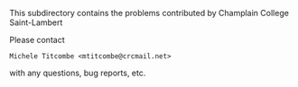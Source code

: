 This subdirectory contains the problems contributed by Champlain College Saint-Lambert

Please contact

	Michele Titcombe <mtitcombe@crcmail.net>

with any questions, bug reports, etc.


